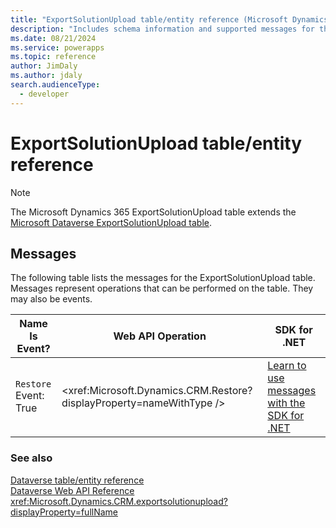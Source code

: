 ```yaml
---
title: "ExportSolutionUpload table/entity reference (Microsoft Dynamics 365)"
description: "Includes schema information and supported messages for the ExportSolutionUpload table/entity with Microsoft Dynamics 365."
ms.date: 08/21/2024
ms.service: powerapps
ms.topic: reference
author: JimDaly
ms.author: jdaly
search.audienceType: 
  - developer
---
```


# ExportSolutionUpload table/entity reference



> [!NOTE]
> The Microsoft Dynamics 365 ExportSolutionUpload table extends the [Microsoft Dataverse ExportSolutionUpload table](/power-apps/developer/data-platform/reference/entities/exportsolutionupload).


## Messages

The following table lists the messages for the ExportSolutionUpload table.
Messages represent operations that can be performed on the table. They may also be events.

| Name <br />Is Event? |Web API Operation |SDK for .NET |
| ---- | ----- |----- |
| `Restore`<br />Event: True |<xref:Microsoft.Dynamics.CRM.Restore?displayProperty=nameWithType /> |[Learn to use messages with the SDK for .NET](/power-apps/developer/data-platform/org-service/use-messages)|





### See also

[Dataverse table/entity reference](../about-entity-reference.md)  
[Dataverse Web API Reference](/power-apps/developer/data-platform/webapi/reference/about)   
<xref:Microsoft.Dynamics.CRM.exportsolutionupload?displayProperty=fullName>
